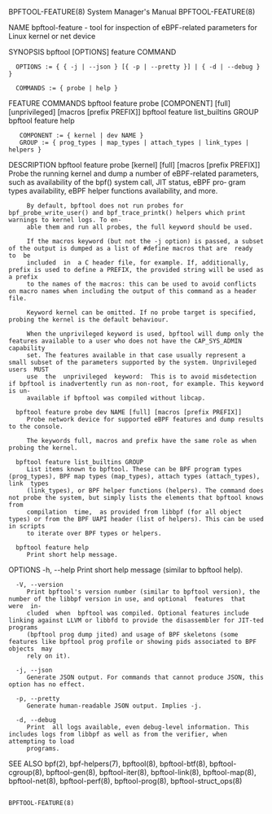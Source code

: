 BPFTOOL-FEATURE(8)						    System Manager's Manual						    BPFTOOL-FEATURE(8)

NAME
       bpftool-feature - tool for inspection of eBPF-related parameters for Linux kernel or net device

SYNOPSIS
	  bpftool [OPTIONS] feature COMMAND

	  OPTIONS := { { -j | --json } [{ -p | --pretty }] | { -d | --debug } }

	  COMMANDS := { probe | help }

FEATURE COMMANDS
       bpftool feature probe [COMPONENT] [full] [unprivileged] [macros [prefix PREFIX]]
       bpftool feature list_builtins GROUP
       bpftool feature help

       COMPONENT := { kernel | dev NAME }
       GROUP := { prog_types | map_types | attach_types | link_types | helpers }

DESCRIPTION
	  bpftool feature probe [kernel] [full] [macros [prefix PREFIX]]
		 Probe	the  running kernel and dump a number of eBPF-related parameters, such as availability of the bpf() system call, JIT status, eBPF pro‐
		 gram types availability, eBPF helper functions availability, and more.

		 By default, bpftool does not run probes for bpf_probe_write_user() and bpf_trace_printk() helpers which print warnings to kernel logs. To en‐
		 able them and run all probes, the full keyword should be used.

		 If the macros keyword (but not the -j option) is passed, a subset of the output is dumped as a list of #define macros that are	 ready	to  be
		 included  in  a C header file, for example. If, additionally, prefix is used to define a PREFIX, the provided string will be used as a prefix
		 to the names of the macros: this can be used to avoid conflicts on macro names when including the output of this command as a header file.

		 Keyword kernel can be omitted. If no probe target is specified, probing the kernel is the default behaviour.

		 When the unprivileged keyword is used, bpftool will dump only the features available to a user who does not have the CAP_SYS_ADMIN capability
		 set. The features available in that case usually represent a small subset of the parameters supported by the system. Unprivileged users  MUST
		 use  the  unprivileged	 keyword:  This is to avoid misdetection if bpftool is inadvertently run as non-root, for example. This keyword is un‐
		 available if bpftool was compiled without libcap.

	  bpftool feature probe dev NAME [full] [macros [prefix PREFIX]]
		 Probe network device for supported eBPF features and dump results to the console.

		 The keywords full, macros and prefix have the same role as when probing the kernel.

	  bpftool feature list_builtins GROUP
		 List items known to bpftool. These can be BPF program types (prog_types), BPF map types (map_types), attach types (attach_types), link	 types
		 (link_types), or BPF helper functions (helpers). The command does not probe the system, but simply lists the elements that bpftool knows from
		 compilation  time,  as provided from libbpf (for all object types) or from the BPF UAPI header (list of helpers). This can be used in scripts
		 to iterate over BPF types or helpers.

	  bpftool feature help
		 Print short help message.

OPTIONS
	  -h, --help
		 Print short help message (similar to bpftool help).

	  -V, --version
		 Print bpftool's version number (similar to bpftool version), the number of the libbpf version in use, and optional  features  that  were  in‐
		 cluded	 when  bpftool was compiled. Optional features include linking against LLVM or libbfd to provide the disassembler for JIT-ted programs
		 (bpftool prog dump jited) and usage of BPF skeletons (some features like bpftool prog profile or showing pids associated to BPF  objects  may
		 rely on it).

	  -j, --json
		 Generate JSON output. For commands that cannot produce JSON, this option has no effect.

	  -p, --pretty
		 Generate human-readable JSON output. Implies -j.

	  -d, --debug
		 Print	all logs available, even debug-level information. This includes logs from libbpf as well as from the verifier, when attempting to load
		 programs.

SEE ALSO
	  bpf(2),  bpf-helpers(7),  bpftool(8),	 bpftool-btf(8),  bpftool-cgroup(8),   bpftool-gen(8),	 bpftool-iter(8),   bpftool-link(8),   bpftool-map(8),
	  bpftool-net(8), bpftool-perf(8), bpftool-prog(8), bpftool-struct_ops(8)

																	    BPFTOOL-FEATURE(8)
